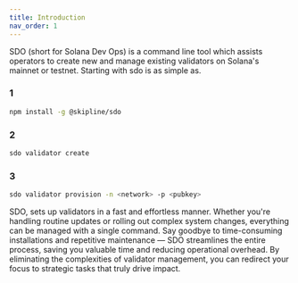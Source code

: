 ```yaml
---
title: Introduction
nav_order: 1
---
```

SDO (short for Solana Dev Ops) is a command line tool which assists operators to create new and manage
existing validators on Solana's mainnet or testnet. Starting with sdo is as simple as.

### 1
```bash
npm install -g @skipline/sdo
```
### 2
```bash
sdo validator create
```
### 3
```bash
sdo validator provision -n <network> -p <pubkey>
```

SDO, sets up validators in a fast and effortless manner. Whether you're handling routine updates or rolling out complex system changes, everything can be managed with a single command. Say goodbye to time-consuming installations and repetitive maintenance — SDO streamlines the entire process, saving you valuable time and reducing operational overhead. By eliminating the complexities of validator management, you can redirect your focus to strategic tasks that truly drive impact.